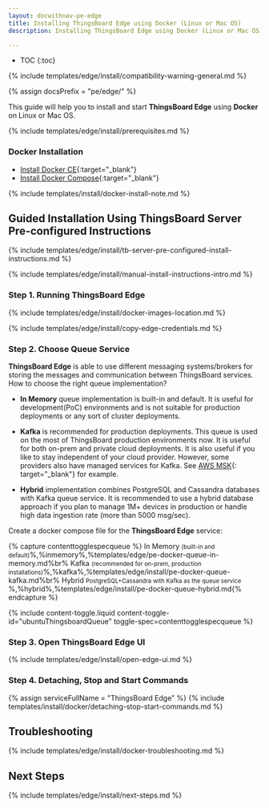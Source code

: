 ```yaml
---
layout: docwithnav-pe-edge
title: Installing ThingsBoard Edge using Docker (Linux or Mac OS)
description: Installing ThingsBoard Edge using Docker (Linux or Mac OS)

---
```


* TOC
{:toc}

{% include templates/edge/install/compatibility-warning-general.md %}

{% assign docsPrefix = "pe/edge/" %}

This guide will help you to install and start **ThingsBoard Edge** using **Docker** on Linux or Mac OS.

{% include templates/edge/install/prerequisites.md %}

### Docker Installation

- [Install Docker CE](https://docs.docker.com/engine/install/){:target="_blank"}
- [Install Docker Compose](https://docs.docker.com/compose/install/){:target="_blank"}

{% include templates/install/docker-install-note.md %}

## Guided Installation Using ThingsBoard Server Pre-configured Instructions

{% include templates/edge/install/tb-server-pre-configured-install-instructions.md %}

{% include templates/edge/install/manual-install-instructions-intro.md %}

### Step 1. Running ThingsBoard Edge

{% include templates/edge/install/docker-images-location.md %}

{% include templates/edge/install/copy-edge-credentials.md %}

### Step 2. Choose Queue Service

**ThingsBoard Edge** is able to use different messaging systems/brokers for storing the messages and communication between ThingsBoard services. How to choose the right queue implementation?

* **In Memory** queue implementation is built-in and default. It is useful for development(PoC) environments and is not suitable for production deployments or any sort of cluster deployments.

* **Kafka** is recommended for production deployments. This queue is used on the most of ThingsBoard production environments now. It is useful for both on-prem and private cloud deployments. It is also useful if you like to stay independent of your cloud provider. However, some providers also have managed services for Kafka. See [AWS MSK](https://aws.amazon.com/msk/){: target="_blank"} for example.

* **Hybrid** implementation combines PostgreSQL and Cassandra databases with Kafka queue service. It is recommended to use a hybrid database approach if you plan to manage 1M+ devices in production or handle high data ingestion rate (more than 5000 msg/sec).

Create a docker compose file for the **ThingsBoard Edge** service:

{% capture contenttogglespecqueue %}
In Memory <small>(built-in and default)</small>%,%inmemory%,%templates/edge/pe-docker-queue-in-memory.md%br%
Kafka <small>(recommended for on-prem, production installations)</small>%,%kafka%,%templates/edge/install/pe-docker-queue-kafka.md%br%
Hybrid <small>PostgreSQL+Cassandra with Kafka as the queue service </small>%,%hybrid%,%templates/edge/install/pe-docker-queue-hybrid.md{% endcapture %}

{% include content-toggle.liquid content-toggle-id="ubuntuThingsboardQueue" toggle-spec=contenttogglespecqueue %}

### Step 3. Open ThingsBoard Edge UI

{% include templates/edge/install/open-edge-ui.md %}

### Step 4. Detaching, Stop and Start Commands

{% assign serviceFullName = "ThingsBoard Edge" %}
{% include templates/install/docker/detaching-stop-start-commands.md %}

## Troubleshooting

{% include templates/edge/install/docker-troubleshooting.md %}

## Next Steps

{% include templates/edge/install/next-steps.md %}




